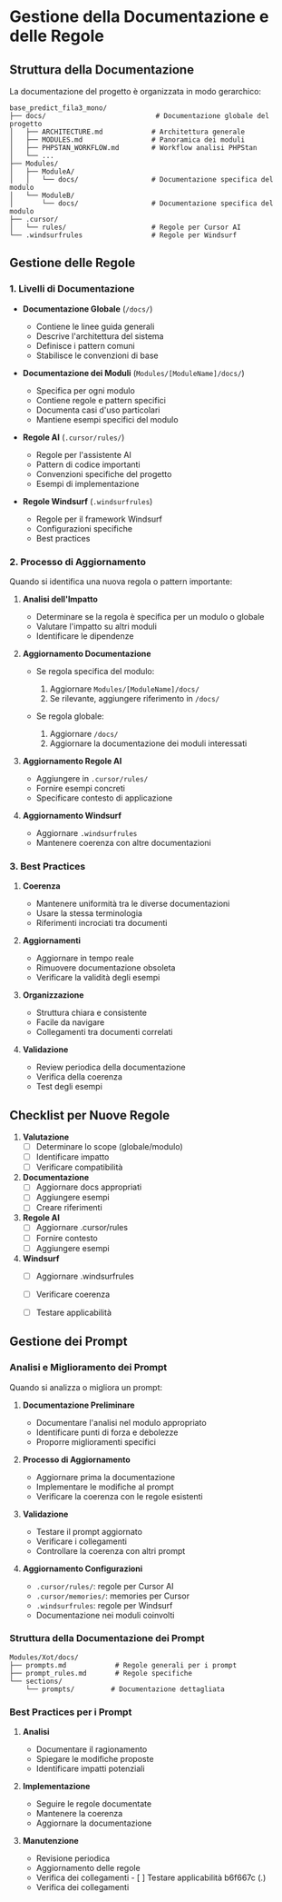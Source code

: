 # Gestione della Documentazione e delle Regole

## Struttura della Documentazione

La documentazione del progetto è organizzata in modo gerarchico:

```
base_predict_fila3_mono/
├── docs/                           # Documentazione globale del progetto
│   ├── ARCHITECTURE.md            # Architettura generale
│   ├── MODULES.md                 # Panoramica dei moduli
│   ├── PHPSTAN_WORKFLOW.md        # Workflow analisi PHPStan
│   └── ...
├── Modules/
│   ├── ModuleA/
│   │   └── docs/                  # Documentazione specifica del modulo
│   └── ModuleB/
│       └── docs/                  # Documentazione specifica del modulo
├── .cursor/
│   └── rules/                     # Regole per Cursor AI
└── .windsurfrules                 # Regole per Windsurf
```

## Gestione delle Regole

### 1. Livelli di Documentazione

- **Documentazione Globale** (`/docs/`)
  - Contiene le linee guida generali
  - Descrive l'architettura del sistema
  - Definisce i pattern comuni
  - Stabilisce le convenzioni di base

- **Documentazione dei Moduli** (`Modules/[ModuleName]/docs/`)
  - Specifica per ogni modulo
  - Contiene regole e pattern specifici
  - Documenta casi d'uso particolari
  - Mantiene esempi specifici del modulo

- **Regole AI** (`.cursor/rules/`)
  - Regole per l'assistente AI
  - Pattern di codice importanti
  - Convenzioni specifiche del progetto
  - Esempi di implementazione

- **Regole Windsurf** (`.windsurfrules`)
  - Regole per il framework Windsurf
  - Configurazioni specifiche
  - Best practices

### 2. Processo di Aggiornamento

Quando si identifica una nuova regola o pattern importante:

1. **Analisi dell'Impatto**
   - Determinare se la regola è specifica per un modulo o globale
   - Valutare l'impatto su altri moduli
   - Identificare le dipendenze

2. **Aggiornamento Documentazione**
   - Se regola specifica del modulo:
     1. Aggiornare `Modules/[ModuleName]/docs/`
     2. Se rilevante, aggiungere riferimento in `/docs/`

   - Se regola globale:
     1. Aggiornare `/docs/`
     2. Aggiornare la documentazione dei moduli interessati

3. **Aggiornamento Regole AI**
   - Aggiungere in `.cursor/rules/`
   - Fornire esempi concreti
   - Specificare contesto di applicazione

4. **Aggiornamento Windsurf**
   - Aggiornare `.windsurfrules`
   - Mantenere coerenza con altre documentazioni

### 3. Best Practices

1. **Coerenza**
   - Mantenere uniformità tra le diverse documentazioni
   - Usare la stessa terminologia
   - Riferimenti incrociati tra documenti

2. **Aggiornamenti**
   - Aggiornare in tempo reale
   - Rimuovere documentazione obsoleta
   - Verificare la validità degli esempi

3. **Organizzazione**
   - Struttura chiara e consistente
   - Facile da navigare
   - Collegamenti tra documenti correlati

4. **Validazione**
   - Review periodica della documentazione
   - Verifica della coerenza
   - Test degli esempi

## Checklist per Nuove Regole

1. **Valutazione**
   - [ ] Determinare lo scope (globale/modulo)
   - [ ] Identificare impatto
   - [ ] Verificare compatibilità

2. **Documentazione**
   - [ ] Aggiornare docs appropriati
   - [ ] Aggiungere esempi
   - [ ] Creare riferimenti

3. **Regole AI**
   - [ ] Aggiornare .cursor/rules
   - [ ] Fornire contesto
   - [ ] Aggiungere esempi

4. **Windsurf**
   - [ ] Aggiornare .windsurfrules
   - [ ] Verificare coerenza

   - [ ] Testare applicabilità 

## Gestione dei Prompt

### Analisi e Miglioramento dei Prompt
Quando si analizza o migliora un prompt:

1. **Documentazione Preliminare**
   - Documentare l'analisi nel modulo appropriato
   - Identificare punti di forza e debolezze
   - Proporre miglioramenti specifici

2. **Processo di Aggiornamento**
   - Aggiornare prima la documentazione
   - Implementare le modifiche al prompt
   - Verificare la coerenza con le regole esistenti

3. **Validazione**
   - Testare il prompt aggiornato
   - Verificare i collegamenti
   - Controllare la coerenza con altri prompt

4. **Aggiornamento Configurazioni**
   - `.cursor/rules/`: regole per Cursor AI
   - `.cursor/memories/`: memories per Cursor
   - `.windsurfrules`: regole per Windsurf
   - Documentazione nei moduli coinvolti

### Struttura della Documentazione dei Prompt
```
Modules/Xot/docs/
├── prompts.md            # Regole generali per i prompt
├── prompt_rules.md       # Regole specifiche
└── sections/
    └── prompts/         # Documentazione dettagliata
```

### Best Practices per i Prompt
1. **Analisi**
   - Documentare il ragionamento
   - Spiegare le modifiche proposte
   - Identificare impatti potenziali

2. **Implementazione**
   - Seguire le regole documentate
   - Mantenere la coerenza
   - Aggiornare la documentazione

3. **Manutenzione**
   - Revisione periodica
   - Aggiornamento delle regole
   - Verifica dei collegamenti    - [ ] Testare applicabilità 
b6f667c (.)
   - Verifica dei collegamenti 
